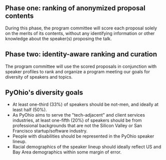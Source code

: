 ## Phase one: ranking of anonymized proposal contents

During this phase, the program committee will score each proposal solely on the merits of its contents, without any identifying information or other knowledge about the speaker(s) proposing the talk.

## Phase two: identity-aware ranking and curation

The program committee will use the scored proposals in conjunction with speaker profiles to rank and organize a program meeting our goals for diversity of speakers and topics.

## PyOhio's diversity goals

+ At least one-third (33%) of speakers should be not-men, and ideally at least half (50%).
+ As PyOhio aims to serve the "tech-adjacent" and client services industries, at least one-fifth (20%) of speakers should be from professional backgrounds that are not the Silicon Valley or San Francisco startup/software industry.
+ People with disabilities should be represented in the PyOhio speaker lineup.
+ Racial demographics of the speaker lineup should ideally reflect US and Bay Area demographics within some margin of error.

